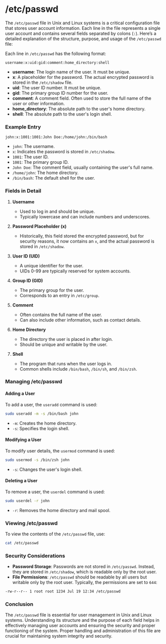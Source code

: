 # /etc/passwd

The `/etc/passwd` file in Unix and Linux systems is a critical configuration file that stores user account information. Each line in the file represents a single user account and contains several fields separated by colons (`:`). Here’s a detailed explanation of the structure, purpose, and usage of the `/etc/passwd` file:

Each line in `/etc/passwd` has the following format:

```
username:x:uid:gid:comment:home_directory:shell
```

- **username**: The login name of the user. It must be unique.
- **x**: A placeholder for the password. The actual encrypted password is stored in the `/etc/shadow` file.
- **uid**: The user ID number. It must be unique.
- **gid**: The primary group ID number for the user.
- **comment**: A comment field. Often used to store the full name of the user or other information.
- **home_directory**: The absolute path to the user's home directory.
- **shell**: The absolute path to the user's login shell.

### Example Entry

```
john:x:1001:1001:John Doe:/home/john:/bin/bash
```

- `john`: The username.
- `x`: Indicates the password is stored in `/etc/shadow`.
- `1001`: The user ID.
- `1001`: The primary group ID.
- `John Doe`: The comment field, usually containing the user's full name.
- `/home/john`: The home directory.
- `/bin/bash`: The default shell for the user.

### Fields in Detail

1. **Username**
   - Used to log in and should be unique.
   - Typically lowercase and can include numbers and underscores.

2. **Password Placeholder (x)**
   - Historically, this field stored the encrypted password, but for security reasons, it now contains an `x`, and the actual password is stored in `/etc/shadow`.

3. **User ID (UID)**
   - A unique identifier for the user.
   - UIDs 0-99 are typically reserved for system accounts.

4. **Group ID (GID)**
   - The primary group for the user.
   - Corresponds to an entry in `/etc/group`.

5. **Comment**
   - Often contains the full name of the user.
   - Can also include other information, such as contact details.

6. **Home Directory**
   - The directory the user is placed in after login.
   - Should be unique and writable by the user.

7. **Shell**
   - The program that runs when the user logs in.
   - Common shells include `/bin/bash`, `/bin/sh`, and `/bin/zsh`.

### Managing /etc/passwd

#### Adding a User

To add a user, the `useradd` command is used:

```bash
sudo useradd -m -s /bin/bash john
```

- `-m`: Creates the home directory.
- `-s`: Specifies the login shell.

#### Modifying a User

To modify user details, the `usermod` command is used:

```bash
sudo usermod -s /bin/zsh john
```

- `-s`: Changes the user's login shell.

#### Deleting a User

To remove a user, the `userdel` command is used:

```bash
sudo userdel -r john
```

- `-r`: Removes the home directory and mail spool.

### Viewing /etc/passwd

To view the contents of the `/etc/passwd` file, use:

```bash
cat /etc/passwd
```

### Security Considerations

- **Password Storage**: Passwords are not stored in `/etc/passwd`. Instead, they are stored in `/etc/shadow`, which is readable only by the root user.
- **File Permissions**: `/etc/passwd` should be readable by all users but writable only by the root user. Typically, the permissions are set to `644`:

```bash
-rw-r--r-- 1 root root 1234 Jul 19 12:34 /etc/passwd
```

### Conclusion

The `/etc/passwd` file is essential for user management in Unix and Linux systems. Understanding its structure and the purpose of each field helps in effectively managing user accounts and ensuring the security and proper functioning of the system. Proper handling and administration of this file are crucial for maintaining system integrity and security.
